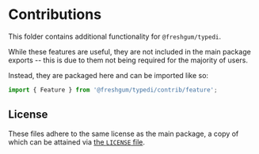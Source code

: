 # Contributions

This folder contains additional functionality for `@freshgum/typedi`.

While these features are useful, they are not included in the main package exports -- this is due to them not being required for the majority of users.  

Instead, they are packaged here and can be imported like so:

```ts
import { Feature } from '@freshgum/typedi/contrib/feature';
```

## License

These files adhere to the same license as the main package, a copy of which can be attained via [the `LICENSE` file](../../LICENSE).